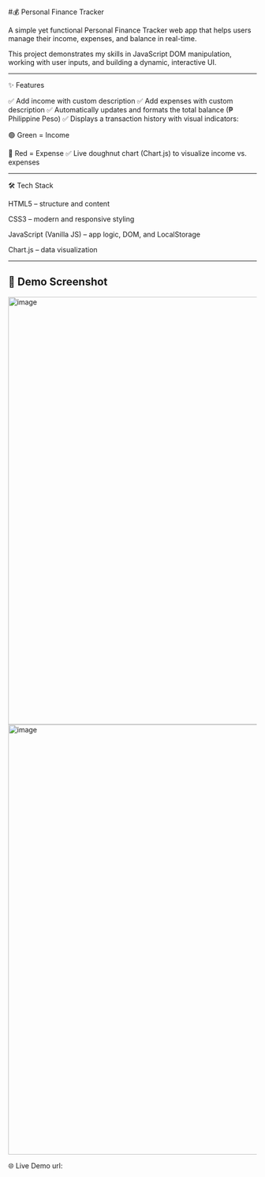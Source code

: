 #💰 Personal Finance Tracker

A simple yet functional Personal Finance Tracker web app that helps users manage their income, expenses, and balance in real-time.

This project demonstrates my skills in JavaScript DOM manipulation, working with user inputs, and building a dynamic, interactive UI.

---

✨ Features

✅ Add income with custom description
✅ Add expenses with custom description
✅ Automatically updates and formats the total balance (₱ Philippine Peso)
✅ Displays a transaction history with visual indicators:

🟢 Green = Income

🔴 Red = Expense
✅ Live doughnut chart (Chart.js) to visualize income vs. expenses

---

🛠️ Tech Stack

HTML5 – structure and content

CSS3 – modern and responsive styling

JavaScript (Vanilla JS) – app logic, DOM, and LocalStorage

Chart.js – data visualization

---

## 📸 Demo Screenshot

<img width="1905" height="865" alt="image" src="https://github.com/user-attachments/assets/28d5c3bf-18b9-4a72-8a29-12265b38af40" />

<img width="1901" height="870" alt="image" src="https://github.com/user-attachments/assets/1e85b8a2-5b67-45ab-9e11-7d59ce0773b0" />

🌐 Live Demo
url:
